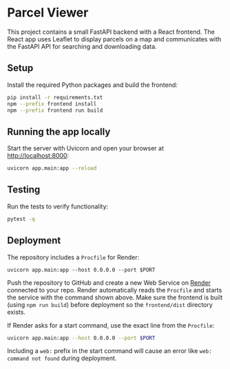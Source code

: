 # Parcel Viewer

This project contains a small FastAPI backend with a React frontend. The React app uses Leaflet to display parcels on a map and communicates with the FastAPI API for searching and downloading data.

## Setup

Install the required Python packages and build the frontend:

```bash
pip install -r requirements.txt
npm --prefix frontend install
npm --prefix frontend run build
```

## Running the app locally

Start the server with Uvicorn and open your browser at <http://localhost:8000>:

```bash
uvicorn app.main:app --reload
```

## Testing

Run the tests to verify functionality:

```bash
pytest -q
```

## Deployment

The repository includes a `Procfile` for Render:

```procfile
uvicorn app.main:app --host 0.0.0.0 --port $PORT
```

Push the repository to GitHub and create a new Web Service on [Render](https://render.com/) connected to your repo. Render automatically reads the `Procfile` and starts the service with the command shown above. Make sure the frontend is built (using `npm run build`) before deployment so the `frontend/dist` directory exists.

If Render asks for a start command, use the exact line from the `Procfile`:

```bash
uvicorn app.main:app --host 0.0.0.0 --port $PORT
```

Including a `web:` prefix in the start command will cause an error like `web: command not found` during deployment.
